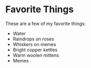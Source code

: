 # Favorite Things

These are a few of my favorite things:

- Water
- Raindrops on roses
- Whiskers on memes
- Bright copper kettles
- Warm woolen mittens
- Memes
